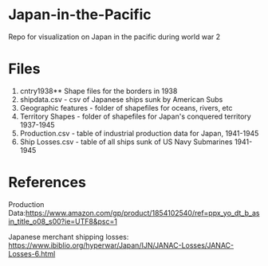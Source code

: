 # Japan-in-the-Pacific

Repo for visualization on Japan in the pacific during world war 2

# Files
  1. cntry1938** Shape files for the borders in 1938
  2. shipdata.csv - csv of Japanese ships sunk by American Subs
  3. Geographic features - folder of shapefiles for oceans, rivers, etc
  4. Territory Shapes - folder of shapefiles for Japan's conquered territory 1937-1945
  5. Production.csv - table of industrial production data for Japan, 1941-1945
  6. Ship Losses.csv - table of all ships sunk of US Navy Submarines 1941-1945






# References

Production Data:https://www.amazon.com/gp/product/1854102540/ref=ppx_yo_dt_b_asin_title_o08_s00?ie=UTF8&psc=1

Japanese merchant shipping losses: https://www.ibiblio.org/hyperwar/Japan/IJN/JANAC-Losses/JANAC-Losses-6.html
